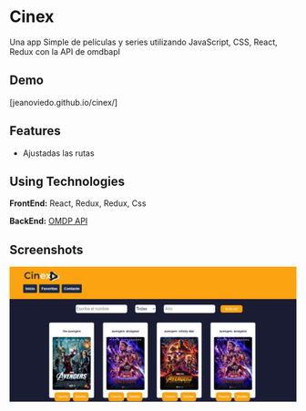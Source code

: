 # Cinex

Una app Simple de películas y series utilizando JavaScript, CSS, React, Redux con la API de omdbapI

## Demo

[jeanoviedo.github.io/cinex/]

## Features

- Ajustadas las rutas

## Using Technologies

**FrontEnd:** React, Redux, Redux, Css

**BackEnd:** [OMDP API](http://www.omdbapi.com/)

## Screenshots

![image](https://github.com/JeanOviedo/Cinex/blob/master/src/captura.png?raw=true)
